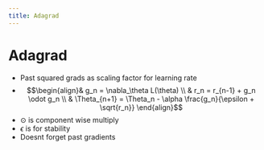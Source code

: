 ```yaml
---
title: Adagrad
---
```


# Adagrad
- Past squared grads as scaling factor for learning rate
- $$\begin{align}& g_n = \nabla_\theta L(\theta) \\ & r_n = r_{n-1} + g_n \odot g_n \\ & \Theta_{n+1} = \Theta_n - \alpha \frac{g_n}{\epsilon + \sqrt{r_n}} \end{align}$$
- $\odot$ is component wise multiply
- $\epsilon$ is for stability
- Doesnt forget past gradients






































